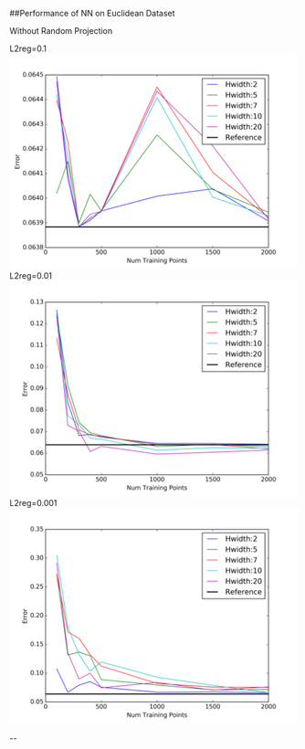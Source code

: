 ##Performance of NN on Euclidean Dataset

Without Random Projection



L2reg=0.1
![image](exp12aL2reg0.1.png)
L2reg=0.01
![image](exp12aL2reg0.01.png)
L2reg=0.001
![image](exp12aL2reg0.001.png)

--


